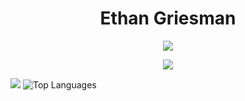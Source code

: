<h1 align="center">Ethan Griesman </h1>




<p align="center">
  <a href="https://skillicons.dev">
    <img src="https://skillicons.dev/icons?i=py,java,c,cpp,arduino,html,css,js,react,php,powershell" />
  </a>
</p>

<p align="center">
  <a href="https://skillicons.dev">
    <img src="https://skillicons.dev/icons?i=eclipse,vscode,gitlab,androidstudio,hibernate,figma"/>
  </a>
</p>



![](https://github-readme-stats.vercel.app/api?username=ethangriesman&show_icons=true&theme=dark)
![Top Languages](https://github-readme-stats.vercel.app/api/top-langs/?username=ethangriesman&hide_progress=true&theme=dark)


